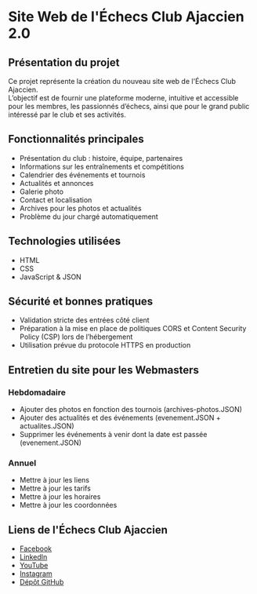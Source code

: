 # Site Web de l'Échecs Club Ajaccien 2.0

## Présentation du projet

Ce projet représente la création du nouveau site web de l'Échecs Club Ajaccien.  
L’objectif est de fournir une plateforme moderne, intuitive et accessible pour les membres, les passionnés d’échecs, ainsi que pour le grand public intéressé par le club et ses activités.

## Fonctionnalités principales

- Présentation du club : histoire, équipe, partenaires  
- Informations sur les entraînements et compétitions  
- Calendrier des événements et tournois  
- Actualités et annonces   
- Galerie photo  
- Contact et localisation  
- Archives pour les photos et actualités  
- Problème du jour chargé automatiquement  

## Technologies utilisées

- HTML  
- CSS  
- JavaScript & JSON  

## Sécurité et bonnes pratiques

- Validation stricte des entrées côté client  
- Préparation à la mise en place de politiques CORS et Content Security Policy (CSP) lors de l’hébergement  
- Utilisation prévue du protocole HTTPS en production  

## Entretien du site pour les Webmasters

### Hebdomadaire  
- Ajouter des photos en fonction des tournois (archives-photos.JSON)  
- Ajouter des actualités et des événements (evenement.JSON + actualites.JSON)  
- Supprimer les événements à venir dont la date est passée (evenement.JSON)  

### Annuel  
- Mettre à jour les liens  
- Mettre à jour les tarifs  
- Mettre à jour les horaires  
- Mettre à jour les coordonnées  

## Liens de l'Échecs Club Ajaccien

- [Facebook](https://www.facebook.com/people/I-Scacchi-Aiaccini-%C3%89checs-Club-Ajaccien/100064347833591/?rdid=ElxUrTXQebdSWPpt&share_url=https%3A%2F%2Fwww.facebook.com%2Fshare%2FYLdvAjugmbdn96ix%2F)  
- [LinkedIn](https://www.linkedin.com/authwall?trk=bf&trkInfo=AQGfoHv6VCCo_wAAAZgU3mko2c6nvi7apUOfKaPny4L6nef65F4sSF2qTuQub4-03GJ7CW42yoLcQADyckbON4n0Qo-qu1RxRvFbB_51V8Y1sqYdEERXR45uxDeia-Um2uO09AA=&original_referer=&sessionRedirect=https%3A%2F%2Fwww.linkedin.com%2Fcompany%2Fechecs-club-ajaccien%2F)  
- [YouTube](https://www.youtube.com/channel/UC_8pVEkZwRdBriemfRA-vLw)  
- [Instagram](https://www.instagram.com/i_scacchi_aiaccini/#)  
- [Dépôt GitHub](https://github.com/pango2A/Echecs)  
